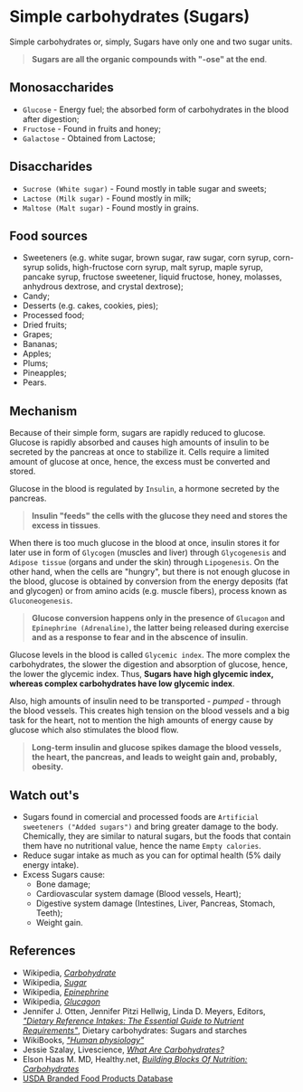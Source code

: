# Simple carbohydrates (Sugars)
Simple carbohydrates or, simply, Sugars have only one and two sugar units. 

> __Sugars are all the organic compounds with "-ose" at the end__.

## Monosaccharides
- `Glucose` - Energy fuel; the absorbed form of carbohydrates in the blood after digestion;
- `Fructose` - Found in fruits and honey;
- `Galactose` - Obtained from Lactose;

## Disaccharides
- `Sucrose (White sugar)` - Found mostly in table sugar and sweets;
- `Lactose (Milk sugar)` - Found mostly in milk;
- `Maltose (Malt sugar)` - Found mostly in grains.

## Food sources
- Sweeteners (e.g. white sugar, brown sugar, raw sugar, corn syrup, corn-syrup solids, high-fructose corn syrup, malt syrup, maple syrup, pancake syrup, fructose sweetener, liquid fructose, honey, molasses, anhydrous dextrose, and crystal dextrose);
- Candy;
- Desserts (e.g. cakes, cookies, pies);
- Processed food;
- Dried fruits;
- Grapes;
- Bananas;
- Apples;
- Plums;
- Pineapples;
- Pears.

## Mechanism

Because of their simple form, sugars are rapidly reduced to glucose. Glucose is rapidly absorbed and causes high amounts of insulin to be secreted by the pancreas at once to stabilize it. Cells require a limited amount of glucose at once, hence, the excess must be converted and stored. 

Glucose in the blood is regulated by `Insulin`, a hormone secreted by the pancreas.

> __Insulin "feeds" the cells with the glucose they need and stores the excess in tissues__.

When there is too much glucose in the blood at once, insulin stores it for later use in form of `Glycogen` (muscles and liver) through `Glycogenesis` and `Adipose tissue` (organs and under the skin) through `Lipogenesis`. On the other hand, when the cells are "hungry", but there is not enough glucose in the blood, glucose is obtained by conversion from the energy deposits (fat and glycogen) or from amino acids (e.g. muscle fibers), process known as `Gluconeogenesis`.

> __Glucose conversion happens only in the presence of `Glucagon` and `Epinephrine (Adrenaline)`, the latter being released during exercise and as a response to fear and in the abscence of insulin__.

Glucose levels in the blood is called `Glycemic index`. The more complex the carbohydrates, the slower the digestion and absorption of glucose, hence, the lower the glycemic index. Thus, __Sugars have high glycemic index, whereas complex carbohydrates have low glycemic index__.

Also, high amounts of insulin need to be transported - _pumped_ - through the blood vessels. This creates high tension on the blood vessels and a big task for the heart, not to mention the high amounts of energy cause by glucose which also stimulates the blood flow.

> __Long-term insulin and glucose spikes damage the blood vessels, the heart, the pancreas, and leads to weight gain and, probably, obesity.__

## Watch out's
- Sugars found in comercial and processed foods are `Artificial sweeteners ("Added sugars")` and bring greater damage to the body. Chemically, they are similar to natural sugars, but the foods that contain them have no nutritional value, hence the name `Empty calories`.
- Reduce sugar intake as much as you can for optimal health (5% daily energy intake).
- Excess Sugars cause:
    - Bone damage;
    - Cardiovascular system damage (Blood vessels, Heart);
    - Digestive system damage (Intestines, Liver, Pancreas, Stomach, Teeth);
    - Weight gain.

## References
- Wikipedia, [_Carbohydrate_](https://en.wikipedia.org/wiki/Carbohydrate)
- Wikipedia, [_Sugar_](https://en.wikipedia.org/wiki/Sugar)
- Wikipedia, [_Epinephrine_](https://en.wikipedia.org/wiki/Epinephrine)
- Wikipedia, [_Glucagon_](https://en.wikipedia.org/wiki/Glucagon)
- Jennifer J. Otten, Jennifer Pitzi Hellwig, Linda D. Meyers, Editors, [_"Dietary Reference Intakes: The Essential Guide to Nutrient Requirements"_](https://www.amazon.com/Dietary-Reference-Intakes-Essential-Requirements/dp/0309157420), Dietary carbohydrates: Sugars and starches
- WikiBooks, [_"Human physiology"_](https://en.wikibooks.org/wiki/Human_Physiology/Nutrition#Carbohydrates)
- Jessie Szalay, Livescience, [_What Are Carbohydrates?_](http://www.livescience.com/51976-carbohydrates.html)
- Elson Haas M. MD, Healthy.net, [_Building Blocks Of Nutrition: Carbohydrates_](http://www.healthy.net/Health/Article/Carbohydrates/2100/1)
- [USDA Branded Food Products Database](https://ndb.nal.usda.gov/ndb/nutrients/report/nutrientsfrm?max=1000&offset=0&totCount=0&nutrient1=269&nutrient2=&nutrient3=&subset=0&sort=c&measureby=g)
